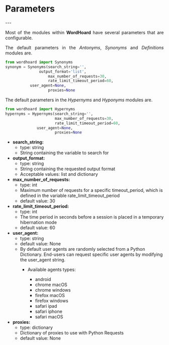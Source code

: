 <h1> <strong>Parameters</strong> </h1>
---

<p align="justify"> 
Most of the modules within <strong>WordHoard</strong> have several parameters that are configurable.  
</p>

<p align="justify"> 
The default parameters in the <i>Antonyms</i>, <i>Synonyms</i> and <i>Definitions</i> modules are.
</p>

```python
from wordhoard import Synonyms
synonym = Synonyms(search_string='',
	           output_format='list',
                   max_number_of_requests=30,
                   rate_limit_timeout_period=60,
		   user_agent=None,
                   proxies=None
```


<p align="justify"> 
The default parameters in the <i>Hypernyms</i> and <i>Hyponyms</i> modules are.
</p>


```python
from wordhoard import Hypernyms
hypernyms = Hypernyms(search_string='',
                      max_number_of_requests=30,
                      rate_limit_timeout_period=60,
		      user_agent=None,
                      proxies=None
```

<ul>

<li><strong>search_string:</strong>
	<ul>
		<li>type: string</li> 
		<li>String containing the variable to search for</li>  
</ul>
</li>

<li><strong>output_format:</strong>
	<ul>
		<li>type: string</li> 
		<li>String containing the requested output format</li>  
		<li>Acceptable values: list and dictionary</li> 
</ul>
</li>


<li><strong>max_number_of_requests:</strong>
	<ul>
		<li>type: int</li> 
		<li>Maximum number of requests for a specific timeout_period, which is defined in the variable rate_limit_timeout_period</li>
		<li>default value: 30</li> 
</ul>
</li>

<li><strong>rate_limit_timeout_period:</strong>
	<ul>
		<li>type: int</li> 
		<li>The time period in seconds before a session is placed in a temporary hibernation mode</li>
		<li>default value: 60</li> 
</ul>
</li>

<li><strong>user_agent:</strong>
	<ul>
		<li>type: string</li> 
		<li>default value: None</li> 
		<li>By default user agents are randomly selected from a Python Dictionary.  
			End-users can request specific user agents by modifying the user_agent string.</li> 
		<ul>
		    <li>Available agents types:</li> 
			<ul>
				<li>android</li> 
				<li>chrome macOS</li> 
				<li>chrome windows</li> 
				<li>firefox macOS</li> 
				<li>firefox windows</li> 
				<li>safari ipad</li> 
				<li>safari iphone</li> 
				<li>safari macOS</li> 
			</ul>
		</ul>
</ul>
	
<li><strong>proxies:</strong>
	<ul>
		<li>type: dictionary</li> 
		<li>Dictionary of proxies to use with Python Requests</li> 
		<li>default value: None</li> 
</ul>
</li>

</ul>

